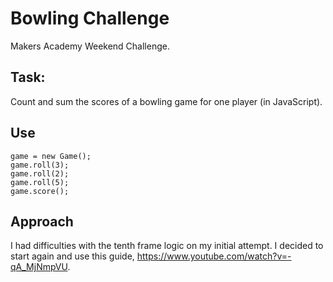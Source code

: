 
Bowling Challenge
=================

Makers Academy Weekend Challenge.

Task:
-----

Count and sum the scores of a bowling game for one player (in JavaScript).

Use
-----------
```
game = new Game();
game.roll(3);
game.roll(2);
game.roll(5);
game.score();
```

Approach
--

I had difficulties with the tenth frame logic on my initial attempt. I decided to start again and use this guide, https://www.youtube.com/watch?v=-qA_MjNmpVU.
